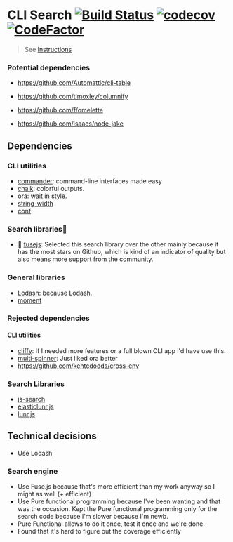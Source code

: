 # CLI Search [![Build Status](https://travis-ci.com/carvallegro/toy-robot-java.svg?branch=master)](https://travis-ci.com/carvallegro/toy-robot-java) [![codecov](https://codecov.io/gh/carvallegro/search-cli/branch/master/graph/badge.svg)](https://codecov.io/gh/carvallegro/search-cli) [![CodeFactor](https://www.codefactor.io/repository/github/carvallegro/search-cli/badge)](https://www.codefactor.io/repository/github/carvallegro/search-cli)
> See [Instructions](./INSTRUCTIONS.md)


### Potential dependencies

- https://github.com/Automattic/cli-table
- https://github.com/timoxley/columnify

- https://github.com/f/omelette
- https://github.com/isaacs/node-jake

## Dependencies

### CLI utilities
- [commander](https://github.com/tj/commander.js): command-line interfaces made easy
- [chalk](https://github.com/chalk/chalk): colorful outputs.
- [ora](https://github.com/sindresorhus/ora): wait in style.
- [string-width](https://github.com/sindresorhus/string-width)
- [conf](https://github.com/sindresorhus/conf)

### Search libraries🎉

- 🎉 [fusejs](https://github.com/krisk/fuse/): Selected this search library over the other mainly because it has the most stars on Github, which is kind of an indicator of quality but also means more support from the community.

### General libraries

- [Lodash](https://lodash.com/docs/4.17.11): because Lodash.
- [moment](https://momentjs.com)

### Rejected dependencies

#### CLI utilities

- [cliffy](https://github.com/drew-y/cliffy): If I needed more features or a full blown CLI app i'd have use this.
- [multi-spinner](https://github.com/codekirei/node-multispinner): Just liked ora better
- https://github.com/kentcdodds/cross-env

### Search Libraries

- [js-search](https://github.com/bvaughn/js-search)
- [elasticlunr.js](https://github.com/weixsong/elasticlunr.js)
- [lunr.js](https://github.com/olivernn/lunr.js)

## Technical decisions

- Use Lodash

### Search engine

- Use Fuse.js because that's more efficient than my work anyway so I might as well (+ efficient)
- Use Pure functional programming because I've been wanting and that was the occasion. Kept the Pure functional programming only for the search code because I'm slower because I'm newb.
- Pure Functional allows to do it once, test it once and we're done.
- Found that it's hard to figure out the coverage efficiently
